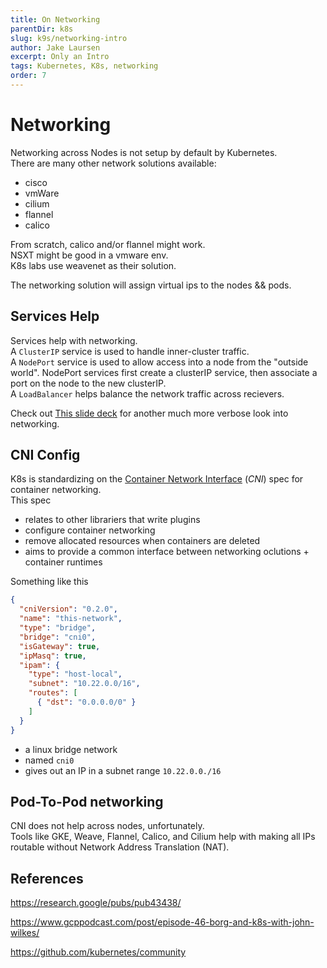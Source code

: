 ```yaml
---
title: On Networking
parentDir: k8s
slug: k9s/networking-intro
author: Jake Laursen
excerpt: Only an Intro
tags: Kubernetes, K8s, networking
order: 7
---
```


# Networking
Networking across Nodes is not setup by default by Kubernetes.  
There are many other network solutions available:
- cisco
- vmWare
- cilium
- flannel
- calico

From scratch, calico and/or flannel might work.  
NSXT might be good in a vmware env.  
K8s labs use weavenet as their solution.  

The networking solution will assign virtual ips to the nodes && pods.  

## Services Help
Services help with networking.  
A `ClusterIP` service is used to handle inner-cluster traffic.  
A `NodePort` service is used to allow access into a node from the "outside world". NodePort services first create a clusterIP service, then associate a port on the node to the new clusterIP.    
A `LoadBalancer` helps balance the network traffic across recievers.  

Check out [This slide deck](https://speakerdeck.com/thockin/illustrated-guide-to-kubernetes-networking) for another much more verbose look into networking.  

## CNI Config
K8s is standardizing on the [Container Network Interface](https://github.com/containernetworking/cni) (_CNI_) spec for container networking.  
This spec
- relates to other librariers that write plugins
- configure container networking 
- remove allocated resources when containers are deleted
- aims to provide a common interface between networking oclutions + container runtimes

Something like this
```json
{
  "cniVersion": "0.2.0",
  "name": "this-network",
  "type": "bridge",
  "bridge": "cni0",
  "isGateway": true,
  "ipMasq": true,
  "ipam": {
    "type": "host-local",
    "subnet": "10.22.0.0/16",
    "routes": [
      { "dst": "0.0.0.0/0" }
    ] 
  }
}
```
- a linux bridge network
- named `cni0`
- gives out an IP in a subnet range `10.22.0.0./16`

## Pod-To-Pod networking
CNI does not help across nodes, unfortunately.  
Tools like GKE, Weave, Flannel, Calico, and Cilium help with making all IPs routable without Network Address Translation (NAT).  

## References
https://research.google/pubs/pub43438/  

https://www.gcppodcast.com/post/episode-46-borg-and-k8s-with-john-wilkes/  

https://github.com/kubernetes/community